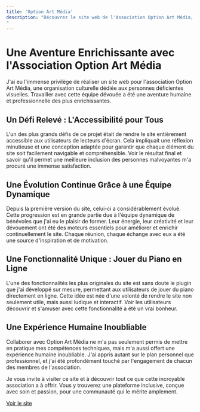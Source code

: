 ```yaml
---
title: 'Option Art Média'
description: "Découvrez le site web de l'Association Option Art Média, dédié aux personnes déficientes visuelles. Un projet enrichissant qui met l'accent sur l'accessibilité, avec une fonctionnalité unique de piano en ligne. Plongez dans cette aventure humaine et professionnelle inspirante.
"
---
```


# Une Aventure Enrichissante avec l'Association Option Art Média

J'ai eu l'immense privilège de réaliser un site web pour l'association Option Art Média, une organisation culturelle dédiée aux personnes déficientes visuelles. Travailler avec cette équipe dévouée a été une aventure humaine et professionnelle des plus enrichissantes.

## Un Défi Relevé : L'Accessibilité pour Tous

L'un des plus grands défis de ce projet était de rendre le site entièrement accessible aux utilisateurs de lecteurs d'écran. Cela impliquait une réflexion minutieuse et une conception adaptée pour garantir que chaque élément du site soit facilement navigable et compréhensible. Voir le résultat final et savoir qu'il permet une meilleure inclusion des personnes malvoyantes m'a procuré une immense satisfaction.

## Une Évolution Continue Grâce à une Équipe Dynamique

Depuis la première version du site, celui-ci a considérablement évolué. Cette progression est en grande partie due à l'équipe dynamique de bénévoles que j'ai eu le plaisir de former. Leur énergie, leur créativité et leur dévouement ont été des moteurs essentiels pour améliorer et enrichir continuellement le site. Chaque réunion, chaque échange avec eux a été une source d'inspiration et de motivation.

## Une Fonctionnalité Unique : Jouer du Piano en Ligne

L'une des fonctionnalités les plus originales du site est sans doute le plugin que j'ai développé sur mesure, permettant aux utilisateurs de jouer du piano directement en ligne. Cette idée est née d'une volonté de rendre le site non seulement utile, mais aussi ludique et interactif. Voir les utilisateurs découvrir et s'amuser avec cette fonctionnalité a été un vrai bonheur.

## Une Expérience Humaine Inoubliable

Collaborer avec Option Art Média ne m'a pas seulement permis de mettre en pratique mes compétences techniques, mais m'a aussi offert une expérience humaine inoubliable. J'ai appris autant sur le plan personnel que professionnel, et j'ai été profondément touché par l'engagement de chacun des membres de l'association.

Je vous invite à visiter ce site et à découvrir tout ce que cette incroyable association a à offrir. Vous y trouverez une plateforme inclusive, conçue avec soin et passion, pour une communauté qui le mérite amplement.

[Voir le site](https://optionsartsmedias.com/)
